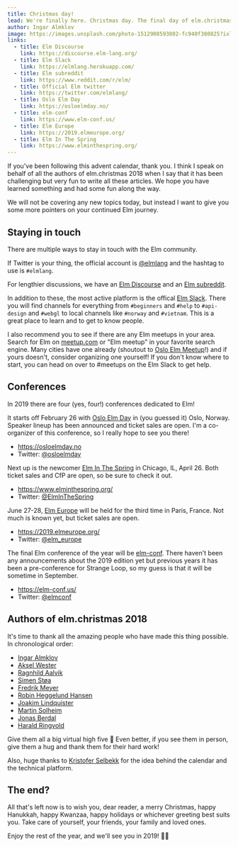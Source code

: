```yaml
---
title: Christmas day!
lead: We're finally here. Christmas day. The final day of elm.christmas 2018.
author: Ingar Almklov
image: https://images.unsplash.com/photo-1512908593802-fc940f380825?ixlib=rb-1.2.1&ixid=eyJhcHBfaWQiOjEyMDd9&auto=format&fit=crop&w=2250&q=80
links:
  - title: Elm Discourse
    link: https://discourse.elm-lang.org/
  - title: Elm Slack
    link: https://elmlang.herokuapp.com/
  - title: Elm subreddit
    link: https://www.reddit.com/r/elm/
  - title: Official Elm twitter
    link: https://twitter.com/elmlang/
  - title: Oslo Elm Day
    link: https://osloelmday.no/
  - title: elm-conf
    link: https://www.elm-conf.us/
  - title: Elm Europe
    link: https://2019.elmeurope.org/
  - title: Elm In The Spring
    link: https://www.elminthespring.org/
---
```


If you've been following this advent calendar, thank you.
I think I speak on behalf of all the authors of elm.christmas 2018 when I say that it has been challenging but very fun to write all these articles.
We hope you have learned something and had some fun along the way.

We will not be covering any new topics today, but instead I want to give you some more pointers on your continued Elm journey.

## Staying in touch

There are multiple ways to stay in touch with the Elm community.

If Twitter is your thing, the official account is [@elmlang][twitter] and the hashtag to use is `#elmlang`.

For lengthier discussions, we have an [Elm Discourse][discourse] and an [Elm subreddit][subreddit].

In addition to these, the most active platform is the offical [Elm Slack][slack].
There you will find channels for everything from `#beginners` and `#help` to `#api-design` and `#webgl` to local channels like `#norway` and `#vietnam`.
This is a great place to learn and to get to know people.

I also recommend you to see if there are any Elm meetups in your area.
Search for Elm on [meetup.com](https://meetup.com) or "Elm meetup" in your favorite search engine.
Many cities have one already (shoutout to [Oslo Elm Meetup](https://www.meetup.com/oslo-elm-meetup/)!) and if yours doesn't, consider organizing one yourself!
If you don't know where to start, you can head on over to #meetups on the Elm Slack to get help.

## Conferences

In 2019 there are four (yes, four!) conferences dedicated to Elm!

It starts off February 26 with [Oslo Elm Day][osloelmday] in (you guessed it) Oslo, Norway.
Speaker lineup has been announced and ticket sales are open.
I'm a co-organizer of this conference, so I really hope to see you there!

- https://osloelmday.no
- Twitter: [@osloelmday](https://twitter.com/osloelmday)

Next up is the newcomer [Elm In The Spring][elminthespring] in Chicago, IL, April 26.
Both ticket sales and CfP are open, so be sure to check it out.

- https://www.elminthespring.org/
- Twitter: [@ElmInTheSpring](https://twitter.com/ElmInTheSpring)

June 27-28, [Elm Europe][elmeurope] will be held for the third time in Paris, France.
Not much is known yet, but ticket sales are open.

- https://2019.elmeurope.org/
- Twitter: [@elm_europe](https://twitter.com/elm_europe)

The final Elm conference of the year will be [elm-conf][elmconf].
There haven't been any announcements about the 2019 edition yet but previous years it has been a pre-conference for Strange Loop, so my guess is that it will be sometime in September.

- https://elm-conf.us/
- Twitter: [@elmconf](https://twitter.com/elmconf)

## Authors of elm.christmas 2018

It's time to thank all the amazing people who have made this thing possible.
In chronological order:

- [Ingar Almklov](https://elm.christmas/author/ingar-almklov)
- [Aksel Wester](https://elm.christmas/author/aksel-wester)
- [Ragnhild Aalvik](https://elm.christmas/author/ragnhild-aalvik)
- [Simen Støa](https://elm.christmas/author/simen-st%C3%B8a)
- [Fredrik Meyer](https://elm.christmas/author/fredrik-meyer)
- [Robin Heggelund Hansen](https://elm.christmas/author/robin-heggelund-hansen)
- [Joakim Lindquister](https://elm.christmas/author/joakim-lindquister)
- [Martin Solheim](https://elm.christmas/author/martin-solheim)
- [Jonas Berdal](https://elm.christmas/author/jonas-berdal)
- [Harald Ringvold](https://elm.christmas/author/harald-ringvold)

Give them all a big virtual high five 🙌
Even better, if you see them in person, give them a hug and thank them for their hard work!

Also, huge thanks to [Kristofer Selbekk](https://react.christmas/author/kristofer-selbekk) for the idea behind the calendar and the technical platform.

## The end?

All that's left now is to wish you, dear reader, a merry Christmas, happy Hanukkah, happy Kwanzaa, happy holidays or whichever greeting best suits you.
Take care of yourself, your friends, your family and loved ones.

Enjoy the rest of the year, and we'll see you in 2019! 🎉🎆

[discourse]: https://discourse.elm-lang.org/
[slack]: https://elmlang.herokuapp.com/
[subreddit]: https://www.reddit.com/r/elm/
[twitter]: https://twitter.com/elmlang/
[osloelmday]: https://osloelmday.no/
[elmconf]: https://www.elm-conf.us/
[elmeurope]: https://2019.elmeurope.org/
[elminthespring]: https://www.elminthespring.org/

